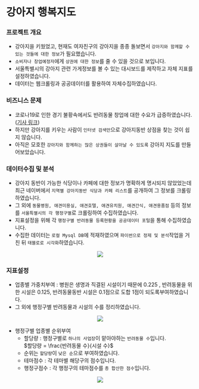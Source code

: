 # 강아지 행복지도

### 프로젝트 개요
- 강아지을 키웠었고, 현재도 여자친구의 강아지을 종종 돌보면서 `강아지와 함께할 수 있는 것들에 대한 정보`가 필요했습니다.
- `소비자나 창업예정자`에게 `상권에 대한 정보`를 줄 수 있을 것으로 보입니다. 
- 서울특별시의 강아지 관련 가게정보를 볼 수 있는 대시보드를 제작하고 자체 지표를 설정하였습니다.
- 데이터는 웹크롤링과 공공데이터를 활용하여 자체수집하였습니다.

### 비즈니스 문제
- 코로나19로 인한 경기 불황속에서도 반려동물 창업에 대한 수요가 급증하였습니다. ([기사 링크](https://news.sktelecom.com/173572))
- 하지만 강아지를 키우는 사람이 `인터넷 검색만`으로 강아지동반 상점을 찾는 것이 쉽지 않습니다.
- 아직은 모호한 `강아지와 함께하는 많은 상권들이 살아날 수 있도록` 강아지 지도를 만들어보았습니다.

### 데이터수집 및 분석
- 강아지 동반이 가능한 식당이나 카페에 대한 정보가 명확하게 명시되지 않았었는데 최근 네이버에서 `지역별 강아지동반 식당과 카페 리스트`를 공개하여 그 정보를 크롤링하였습니다.
- 그 외에 `동물병원, 애견미용실, 애견호텔, 애견유치원, 애견간식, 애견용품점` 등의 정보를 `서울특별시의 각 행정구별`로 크롤링하여 수집하였습니다.
- 지표설정을 위해 각 `행정구별 반려동물 등록현황을 공공데이터 포털`을 통해 수집하였습니다.
- 수집한 데이터는 `로컬 Mysql DB`에 적재하였으며 `파이썬으로 정제 및 분석`작업을 거친 뒤 `태블로로 시각화`하였습니다.

<p align="center">
<img src="https://user-images.githubusercontent.com/110000734/231789734-895323c8-9f64-44ef-b20a-83ae08fffc3b.JPG">



### 지표설정
- 업종별 가중치부여 : 병원은 생명과 직결된 시설이기 때문에 0.225 , 반려동물을 위한 시설은 0.125, 반려동물동반 시설은 0.1점으로 도합 1점이 되도록부여하였습니다.   
- 그 외에 행정구별 반려동물과 시설의 수를 정리하였습니다.
<p align="center">
<img src="https://user-images.githubusercontent.com/110000734/231937930-a63ef46a-d6f2-43e3-a09f-7931cf03a77a.JPG">


- 행정구별 업종별 순위부여
  - 할당량 : 행정구별로 `하나의 사업장`이 맡아야하는 `반려동물 수`입니다.   
    $할당량 = \frac{반려동물 수}{시설 수}$   
  - 순위는 `할당량`이 `낮은 순`으로 부여하였습니다.
  - 테마점수 : 각 테마별 해당구의 점수입니다.
  - 행정구점수 : 각 행정구의 테마점수를 `총 합산한 점수`입니다.
<p align="center">
<img src="https://user-images.githubusercontent.com/110000734/231953302-fb71dd5b-f2b7-452e-b2ec-ca0a9ccdd985.JPG">
